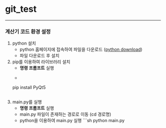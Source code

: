 # git_test
---
### 계산기 코드 환경 설정 
1. python 설치 
    - python 홈페이지에 접속하여 파일을 다운로드 ([python download](https://www.python.org/downloads/))
    - 파일 다운로드 후 설치 
2. pip를 이용하여 라이브러리 설치 
    - **명령 프롬프트** 실행 
    - ```sh 
    pip install PyQt5
    ```
3. main.py를 실행
    - **명령 프롬프트** 실행 
    - main.py 파일이 존재하는 경로로 이동 (cd 경로명)
    - python을 이용하여 main.py 실행 ```sh 
    python main.py
    ```